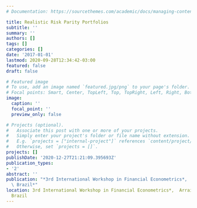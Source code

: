 ```yaml
---
# Documentation: https://sourcethemes.com/academic/docs/managing-content/

title: Realistic Risk Parity Portfolios
subtitle: ''
summary: ''
authors: []
tags: []
categories: []
date: '2017-01-01'
lastmod: 2020-09-28T12:34:42-03:00
featured: false
draft: false

# Featured image
# To use, add an image named `featured.jpg/png` to your page's folder.
# Focal points: Smart, Center, TopLeft, Top, TopRight, Left, Right, BottomLeft, Bottom, BottomRight.
image:
  caption: ''
  focal_point: ''
  preview_only: false

# Projects (optional).
#   Associate this post with one or more of your projects.
#   Simply enter your project's folder or file name without extension.
#   E.g. `projects = ["internal-project"]` references `content/project/deep-learning/index.md`.
#   Otherwise, set `projects = []`.
projects: []
publishDate: '2020-12-27T21:21:09.395693Z'
publication_types:
- '2'
abstract: ''
publication: "*3rd International Workshop in Financial Econometrics*,  Arraial d'Ajuda,\
  \ Brazil*"
location: 3rd International Workshop in Financial Econometrics*,  Arraial d'Ajuda,
  Brazil
---
```

